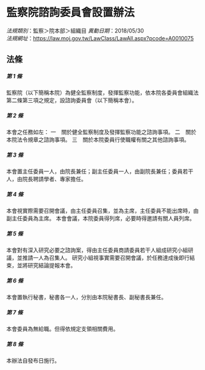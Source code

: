 # 監察院諮詢委員會設置辦法

*法規類別*：監察＞院本部＞組織目
*異動日期*：2018/05/30  
*法規網址*：https://law.moj.gov.tw/LawClass/LawAll.aspx?pcode=A0010075



## 法條
##### 第 1 條
監察院（以下簡稱本院）為健全監察制度，發揮監察功能，依本院各委員會組織法第二條第三項之規定，設諮詢委員會（以下簡稱本會）。

##### 第 2 條
本會之任務如左：
一　關於健全監察制度及發揮監察功能之諮詢事項。
二　關於本院法令規章之諮詢事項。
三　關於本院委員行使職權有關之其他諮詢事項。

##### 第 3 條
本會置主任委員一人，由院長兼任；副主任委員一人，由副院長兼任；委員若干人，由院長聘請學者、專家擔任。

##### 第 4 條
本會視實際需要召開會議，由主任委員召集，並為主席，主任委員不能出席時，由副主任委員為主席。
本會會議，本院委員得列席，必要時得邀請有關人員列席。

##### 第 5 條
本會對有深入研究必要之諮詢案，得由主任委員商請委員若干人組成研究小組研議，並推請一人為召集人。
研究小組視事實需要召開會議，於任務達成後即行結束，並將研究結論提報本會。

##### 第 6 條
本會置執行秘書，秘書各一人，分別由本院秘書長、副秘書長兼任。

##### 第 7 條
本會委員為無給職。但得依規定支領相關費用。

##### 第 8 條
本辦法自發布日施行。


